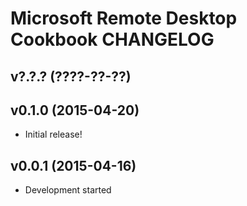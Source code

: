 Microsoft Remote Desktop Cookbook CHANGELOG
===========================================

v?.?.? (????-??-??)
-------------------

v0.1.0 (2015-04-20)
-------------------
- Initial release!

v0.0.1 (2015-04-16)
-------------------
- Development started
